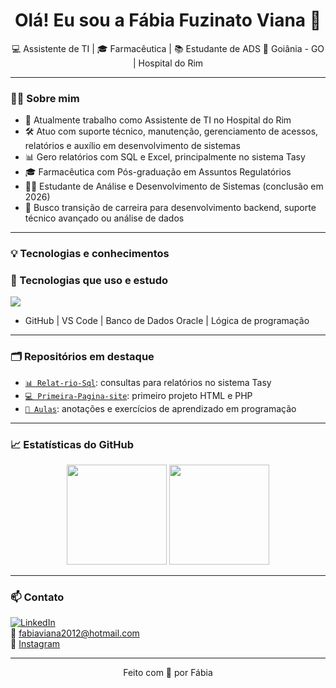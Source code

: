 <h1 align="center">Olá! Eu sou a Fábia Fuzinato Viana 👋</h1>

<p align="center">
💻 Assistente de TI | 🎓 Farmacêutica | 📚 Estudante de ADS  
📍 Goiânia - GO | Hospital do Rim  
</p>

---

### 👩‍💼 Sobre mim

- 💼 Atualmente trabalho como Assistente de TI no Hospital do Rim
- 🛠 Atuo com suporte técnico, manutenção, gerenciamento de acessos, relatórios e auxílio em desenvolvimento de sistemas
- 📊 Gero relatórios com SQL e Excel, principalmente no sistema Tasy
- 🎓 Farmacêutica com Pós-graduação em Assuntos Regulatórios
- 👩‍💻 Estudante de Análise e Desenvolvimento de Sistemas (conclusão em 2026)
- 🎯 Busco transição de carreira para desenvolvimento backend, suporte técnico avançado ou análise de dados

---

### 💡 Tecnologias e conhecimentos

### 🧠 Tecnologias que uso e estudo

<p align="left">
  <img src="https://skillicons.dev/icons?i=php,css,html,js,oracle,sql,git,github,vscode,excel,py,powershell,linux" />
</p>

- GitHub | VS Code | Banco de Dados Oracle | Lógica de programação

---

### 🗂️ Repositórios em destaque

- [`📊 Relat-rio-Sql`](https://github.com/fabiabf/Relat-rio-Sql): consultas para relatórios no sistema Tasy
- [`💻 Primeira-Pagina-site`](https://github.com/fabiabf/Primeira-Pagina-site): primeiro projeto HTML e PHP
- [`📘 Aulas`](https://github.com/fabiabf/aulas): anotações e exercícios de aprendizado em programação

---

### 📈 Estatísticas do GitHub

<div align="center">
  <img height="160" src="https://github-readme-stats.vercel.app/api?username=fabiabf&show_icons=true&theme=tokyonight&count_private=true" />
  <img height="160" src="https://github-readme-stats.vercel.app/api/top-langs/?username=fabiabf&layout=compact&theme=tokyonight" />
</div>


---

### 📫 Contato

[![LinkedIn](https://img.shields.io/badge/LinkedIn-Fábia%20Fuzinato-blue?style=flat&logo=linkedin)](https://www.linkedin.com/in/fábia-fuzinato)  
📧 fabiaviana2012@hotmail.com  
📸 [Instagram](https://www.instagram.com/fabiafuzinatoviana?igsh=MXhxaXBkNmtmdXJobA==)


---

<p align="center">
Feito com 💙 por Fábia
</p>
